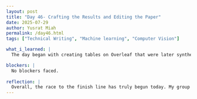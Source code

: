 ```yaml
---
layout: post
title: "Day 46- Crafting the Results and Editing the Paper"
date: 2025-07-29
author: Yusrat Miah
permalink: /day46.html
tags: ["Technical Writing", "Machine learning", "Computer Vision"]

what_i_learned: |
  The day began with creating tables on Overleaf that were later synthesized to four major tables to reduce the number of tables in the paper. We as a group did this because we did not want the readers of our paper to be overwhelmed with the eight tables we orginally had. Then, each group member explained their key findings, which were based the major data points listed on the graphs.   Later in the day, we met up with Dr. Pandey of the Writing Center to get some feedback on ways to improve our overall message of the paper. Through this meeting, we realized that parts of our abstract were vague and that the discussion need more content. We recorded the meeting and took notes to document the parts of the paper that still needed some work.

blockers: |
  No blockers faced. 
  
reflection: |
  Overall, the race to the finish line has truly begun today. My group and I have a lot of moving parts, which include the Overleaf paper, finalizing the results, and the filming the live demo of our end product. We also have to figure out who is saying what during the presentation day. My goal tomorrow is to finish the results and discussion portions for the DenseNet-121 architecture. Furthermore, I would like to make some meaningful contributions to the final presentation.
---
```

